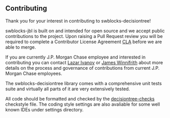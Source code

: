 
## Contributing

Thank you for your interest in contributing to swblocks-decisiontree!

swblocks-jbl is built on and intended for open source and we accept public contributions to the project. 
Upon raising a Pull Request review you will be required to complete a Contributor License Agreement [CLA](https://github.com/jpmorganchase/cla) before we are able to merge.

If you are currently J.P. Morgan Chase employee and interested in contributing you can contact [Lazar Ivanov](https://github.com/lazar-ivanov) or [James Winnifrith](https://github.com/jpmjaw) about more details on the process and governance of contributions from current J.P. Morgan Chase employees.

The swblocks-decisiontree library comes with a comprehensive unit tests suite and virtually all parts of it are very extensively tested.

All code should be formatted and checked by the [decisiontree-checks](https://github.com/jpmorganchase/swblocks-decisiontree/blob/master/config/checkstyle/jbl_checks.xml) checkstyle file. The coding style settings are also avaliable for some well known IDEs under settings directory. 

